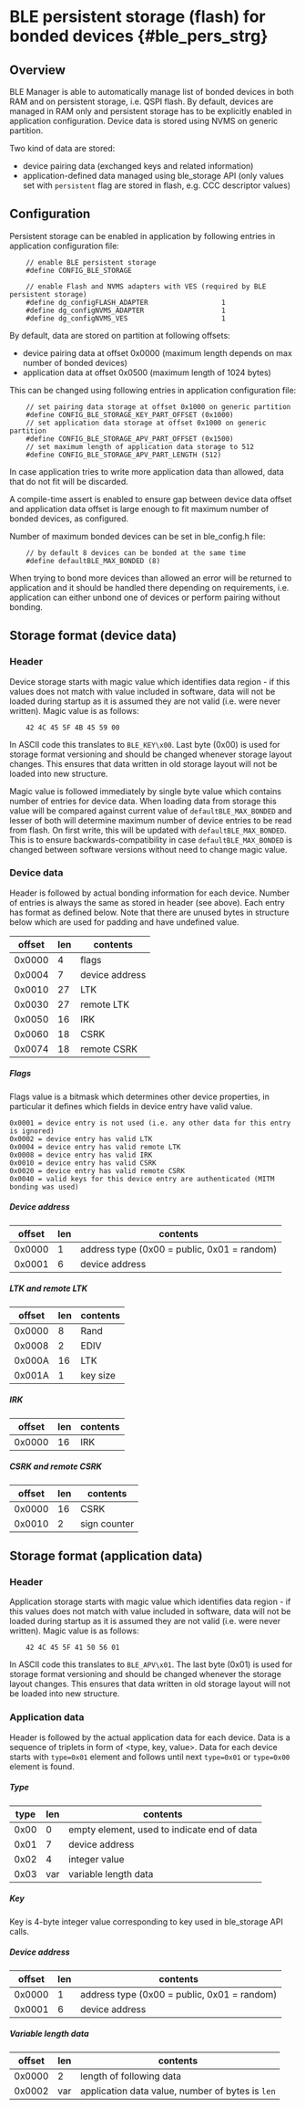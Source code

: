 BLE persistent storage (flash) for bonded devices {#ble_pers_strg}
=================================================

## Overview

BLE Manager is able to automatically manage list of bonded devices in both RAM and on persistent
storage, i.e. QSPI flash. By default, devices are managed in RAM only and persistent storage has
to be explicitly enabled in application configuration. Device data is stored using NVMS on generic
partition.

Two kind of data are stored:
- device pairing data (exchanged keys and related information)
- application-defined data managed using ble_storage API (only values set with `persistent` flag
  are stored in flash, e.g. CCC descriptor values)

## Configuration

Persistent storage can be enabled in application by following entries in application configuration
file:

~~~{.c}
    // enable BLE persistent storage
    #define CONFIG_BLE_STORAGE

    // enable Flash and NVMS adapters with VES (required by BLE persistent storage)
    #define dg_configFLASH_ADAPTER                  1
    #define dg_configNVMS_ADAPTER                   1
    #define dg_configNVMS_VES                       1
~~~

By default, data are stored on partition at following offsets:
- device pairing data at offset 0x0000 (maximum length depends on max number of bonded devices)
- application data at offset 0x0500 (maximum length of 1024 bytes)

This can be changed using following entries in application configuration file:

~~~{.c}
    // set pairing data storage at offset 0x1000 on generic partition
    #define CONFIG_BLE_STORAGE_KEY_PART_OFFSET (0x1000)
    // set application data storage at offset 0x1000 on generic partition
    #define CONFIG_BLE_STORAGE_APV_PART_OFFSET (0x1500)
    // set maximum length of application data storage to 512
    #define CONFIG_BLE_STORAGE_APV_PART_LENGTH (512)
~~~

In case application tries to write more application data than allowed, data that do not fit
will be discarded.

A compile-time assert is enabled to ensure gap between device data offset and application data
offset is large enough to fit maximum number of bonded devices, as configured.

Number of maximum bonded devices can be set in ble_config.h file:

~~~{.c}
    // by default 8 devices can be bonded at the same time
    #define defaultBLE_MAX_BONDED (8)
~~~

When trying to bond more devices than allowed an error will be returned to application and it
should be handled there depending on requirements, i.e. application can either unbond one of
devices or perform pairing without bonding.

## Storage format (device data)

### Header
Device storage starts with magic value which identifies data region - if this values does not
match with value included in software, data will not be loaded during startup as it is assumed
they are not valid (i.e. were never written). Magic value is as follows:

~~~{.c}
    42 4C 45 5F 4B 45 59 00
~~~

In ASCII code this translates to `BLE_KEY\x00`. Last byte (0x00) is used for storage format
versioning and should be changed whenever storage layout changes. This ensures that data written
in old storage layout will not be loaded into new structure.

Magic value is followed immediately by single byte value which contains number of entries for
device data. When loading data from storage this value will be compared against current value of
`defaultBLE_MAX_BONDED` and lesser of both will determine maximum number of device entries to be
read from flash. On first write, this will be updated with `defaultBLE_MAX_BONDED`. This is to
ensure backwards-compatibility in case `defaultBLE_MAX_BONDED` is changed between software versions
without need to change magic value.

### Device data
Header is followed by actual bonding information for each device. Number of entries is always
the same as stored in header (see above). Each entry has format as defined below. Note that
there are unused bytes in structure below which are used for padding and have undefined value.

| offset   | len | contents
|--------- | --- | -------------
| 0x0000   | 4   | flags
| 0x0004   | 7   | device address
| 0x0010   | 27  | LTK
| 0x0030   | 27  | remote LTK
| 0x0050   | 16  | IRK
| 0x0060   | 18  | CSRK
| 0x0074   | 18  | remote CSRK

##### Flags
Flags value is a bitmask which determines other device properties, in particular it defines which
fields in device entry have valid value.

    0x0001 = device entry is not used (i.e. any other data for this entry is ignored)
    0x0002 = device entry has valid LTK
    0x0004 = device entry has valid remote LTK
    0x0008 = device entry has valid IRK
    0x0010 = device entry has valid CSRK
    0x0020 = device entry has valid remote CSRK
    0x0040 = valid keys for this device entry are authenticated (MITM bonding was used)

##### Device address

| offset | len |  contents
|------- | --- | ------------------------------------------
| 0x0000 | 1   | address type (0x00 = public, 0x01 = random)
| 0x0001 | 6   | device address

##### LTK and remote LTK

| offset | len | contents
|------- | --- | -----------
| 0x0000 |  8  | Rand
| 0x0008 |  2  | EDIV
| 0x000A | 16  | LTK
| 0x001A |  1  | key size

##### IRK

| offset | len | contents
|------- | --- | ----------
|0x0000  | 16  |  IRK

##### CSRK and remote CSRK

| offset | len | contents
|------- | --- | -------------
| 0x0000 | 16  | CSRK
| 0x0010 |  2  | sign counter


## Storage format (application data)

### Header
Application storage starts with magic value which identifies data region - if this values does not
match with value included in software, data will not be loaded during startup as it is assumed they
are not valid (i.e. were never written). Magic value is as follows:

~~~{.c}
    42 4C 45 5F 41 50 56 01
~~~

In ASCII code this translates to `BLE_APV\x01`. The last byte (0x01) is used for storage format
versioning and should be changed whenever the storage layout changes. This ensures that data
written in old storage layout will not be loaded into new structure.

### Application data
Header is followed by the actual application data for each device. Data is a sequence of triplets
in form of <type, key, value>. Data for each device starts with `type=0x01` element and follows
until next `type=0x01` or `type=0x00` element is found.

##### Type

| type | len | contents
|----- | --- | ----------------------------------------------------------------------------
| 0x00 | 0   | empty element, used to indicate end of data
| 0x01 | 7   | device address
| 0x02 | 4   | integer value
| 0x03 | var | variable length data

##### Key

Key is 4-byte integer value corresponding to key used in ble_storage API calls.

##### Device address

| offset | len |  contents
|------- | --- | -------------------------------------------
| 0x0000 | 1   | address type (0x00 = public, 0x01 = random)
| 0x0001 | 6   | device address

##### Variable length data

| offset | len |  contents
|------- | --- | -------------------------------------------
| 0x0000 | 2   | length of following data
| 0x0002 | var | application data value, number of bytes is `len`
